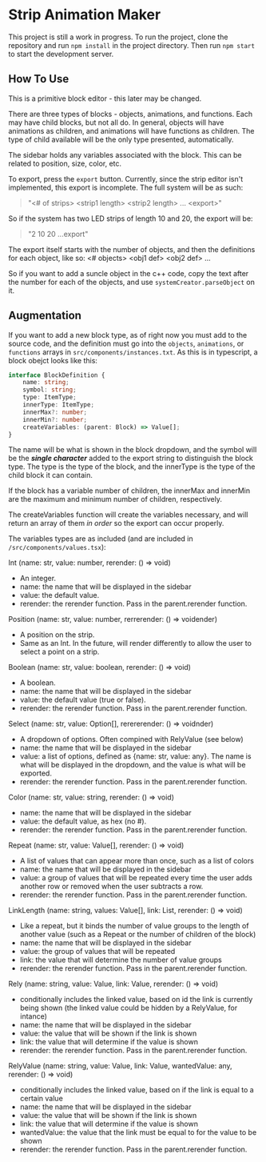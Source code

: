 # Strip Animation Maker

This project is still a work in progress. To run the project, clone the repository and run `npm install` in the project directory. Then run `npm start` to start the development server.

## How To Use

This is a primitive block editor - this later may be changed.

There are three types of blocks - objects, animations, and functions. Each may have child blocks, but not all do. In general, objects will have animations as children, and animations will have functions as children. The type of child available will be the only type presented, automatically.

The sidebar holds any variables associated with the block. This can be related to position, size, color, etc.

To export, press the `export` button. Currently, since the strip editor isn't implemented, this export is incomplete. The full system will be as such:

> "\<# of strips\> \<strip1 length\> \<strip2 length\> ... \<export\>"

So if the system has two LED strips of length 10 and 20, the export will be:

> "2 10 20 ...export"

The export itself starts with the number of objects, and then the definitions for each object, like so: \<# objects> \<obj1 def> \<obj2 def> ...

So if you want to add a suncle object in the c++ code, copy the text after the number for each of the objects, and use `systemCreator.parseObject` on it.

## Augmentation

If you want to add a new block type, as of right now you must add to the source code, and the definition must go into the `objects`, `animations`, or `functions` arrays in `src/components/instances.txt`. As this is in typescript, a block obejct looks like this:

```ts
interface BlockDefinition {
    name: string;
    symbol: string;
    type: ItemType;
    innerType: ItemType;
    innerMax?: number;
    innerMin?: number;
    createVariables: (parent: Block) => Value[];
}
```

The name will be what is shown in the block dropdown, and the symbol will be the _**single character**_ added to the export string to distinguish the block type. The type is the type of the block, and the innerType is the type of the child block it can contain. 

If the block has a variable number of children, the innerMax and innerMin are the maximum and minimum number of children, respectively.

The createVariables function will create the variables necessary, and will return an array of them _in order_ so the export can occur properly.

The variables types are as included (and are included in `/src/components/values.tsx`):

Int (name: str, value: number, rerender: () => void)

- An integer.
- name: the name that will be displayed in the sidebar
- value: the default value. 
- rerender: the rerender function. Pass in the parent.rerender function.

Position (name: str, value: number, rerrerender: () => voidender)

- A position on the strip.
- Same as an Int. In the future, will render differently to allow the user to select a point on a strip.

Boolean (name: str, value: boolean, rerender: () => void)

- A boolean.
- name: the name that will be displayed in the sidebar
- value: the default value (true or false). 
- rerender: the rerender function. Pass in the parent.rerender function.

Select (name: str, value: Option[], rerererender: () => voidnder)

- A dropdown of options. Often compined with RelyValue (see below)
- name: the name that will be displayed in the sidebar
- value: a list of options, defined as {name: str, value: any}. The name is what will be displayed in the dropdown, and the value is what will be exported.
- rerender: the rerender function. Pass in the parent.rerender function.

Color (name: str, value: string, rerender: () => void)

- name: the name that will be displayed in the sidebar
- value: the default value, as hex (no #).
- rerender: the rerender function. Pass in the parent.rerender function.


Repeat (name: str, value: Value[], rerender: () => void)

- A list of values that can appear more than once, such as a list of colors
- name: the name that will be displayed in the sidebar
- value: a group of values that will be repeated every time the user adds another row or removed when the user subtracts a row.
- rerender: the rerender function. Pass in the parent.rerender function.

LinkLength (name: string, values: Value[], link: List, rerender: () => void)

- Like a repeat, but it binds the number of value groups to the length of another value (such as a Repeat or the number of children of the block)
- name: the name that will be displayed in the sidebar
- value: the group of values that will be repeated
- link: the value that will determine the number of value groups
- rerender: the rerender function. Pass in the parent.rerender function.

Rely (name: string, value: Value, link: Value, rerender: () => void)

- conditionally includes the linked value, based on id the link is currently being shown (the linked value could be hidden by a RelyValue, for intance)
- name: the name that will be displayed in the sidebar
- value: the value that will be shown if the link is shown
- link: the value that will determine if the value is shown
- rerender: the rerender function. Pass in the parent.rerender function.

RelyValue (name: string, value: Value, link: Value, wantedValue: any, rerender: () => void)

- conditionally includes the linked value, based on if the link is equal to a certain value
- name: the name that will be displayed in the sidebar
- value: the value that will be shown if the link is shown
- link: the value that will determine if the value is shown
- wantedValue: the value that the link must be equal to for the value to be shown
- rerender: the rerender function. Pass in the parent.rerender function.
